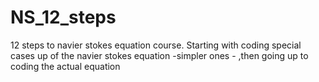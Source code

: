 # NS_12_steps
12 steps to navier stokes equation course.
Starting with coding special cases up of the navier stokes equation -simpler ones - ,then going up to coding the actual equation 

